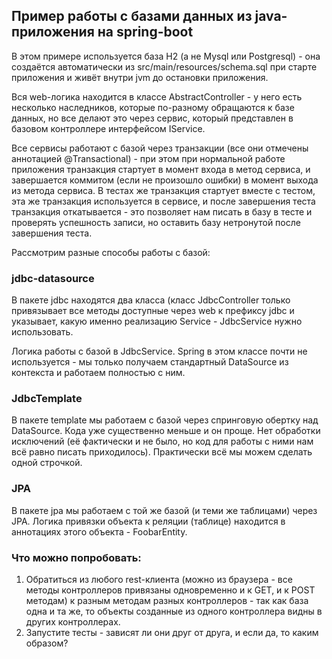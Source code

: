 ## Пример работы с базами данных из java-приложения на spring-boot

В этом примере используется база H2 (а не Mysql или Postgresql) - она создаётся автоматически из src/main/resources/schema.sql при старте приложения и живёт внутри jvm до остановки приложения.

Вся web-логика находится в классе AbstractController - у него есть несколько наследников, которые по-разному обращаются к базе данных, но все делают это через сервис, который представлен в базовом контроллере интерфейсом IService. 

Все сервисы работают с базой через транзакции (все они отмечены аннотацией @Transactional) - при этом при нормальной работе приложения транзакция стартует в момент входа в метод сервиса, и завершается коммитом (если не произошло ошибки) в момент выхода из метода сервиса. В тестах же транзакция стартует вместе с тестом, эта же транзакция используется в сервисе, и после завершения теста транзакция откатывается - это позволяет нам писать в базу в тесте и проверять успешность записи, но оставить базу нетронутой после завершения теста.

Рассмотрим разные способы работы с базой:

### jdbc-datasource
В пакете jdbc находятся два класса (класс JdbcController только привязывает все методы доступные через web к префиксу jdbc и указывает, какую именно реализацию Service - JdbcService нужно использовать.

Логика работы с базой в JdbcService. Spring в этом классе почти не используется - мы только получаем стандартный DataSource из контекста и работаем полностью с ним.


### JdbcTemplate
В пакете template мы работаем с базой через спринговую обертку над DataSource. Кода уже существенно меньше и он проще. Нет обработки исключений (её фактически и не было, но код для работы с ними нам всё равно писать приходилось). Практически всё мы можем сделать одной строчкой.

### JPA
В пакете jpa мы работаем с той же базой (и теми же таблицами) через JPA. Логика привязки объекта к реляции (таблице) находится в аннотациях этого объекта - FoobarEntity.

### Что можно попробовать:

1. Обратиться из любого rest-клиента (можно из браузера - все методы контроллеров привязаны одновременно и к GET, и к POST методам) к разным методам разных контроллеров - так как база одна и та же, то объекты созданные из одного контроллера видны в других контроллерах.
2. Запустите тесты - зависят ли они друг от друга, и если да, то каким образом?
